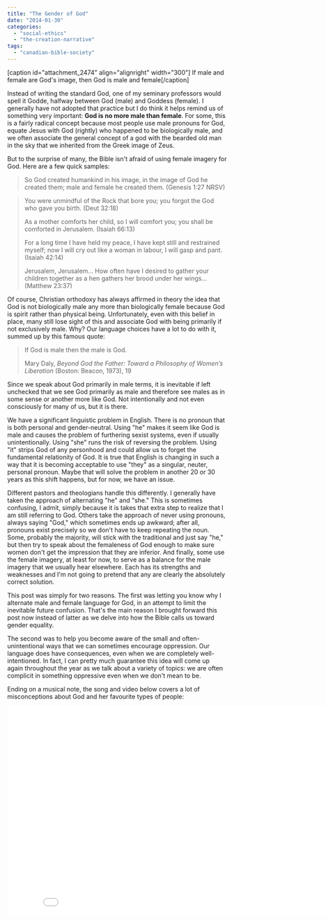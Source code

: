 ```yaml
---
title: "The Gender of God"
date: "2014-01-30"
categories: 
  - "social-ethics"
  - "the-creation-narrative"
tags: 
  - "canadian-bible-society"
---
```


\[caption id="attachment\_2474" align="alignright" width="300"\] If male and female are God's image, then God is male and female\[/caption\]

Instead of writing the standard God, one of my seminary professors would spell it Godde, halfway between God (male) and Goddess (female). I generally have not adopted that practice but I do think it helps remind us of something very important: **God is no more male than female**. For some, this is a fairly radical concept because most people use male pronouns for God, equate Jesus with God (rightly) who happened to be biologically male, and we often associate the general concept of a god with the bearded old man in the sky that we inherited from the Greek image of Zeus.

But to the surprise of many, the Bible isn't afraid of using female imagery for God. Here are a few quick samples:

> So God created humankind in his image, in the image of God he created them; male and female he created them. (Genesis 1:27 NRSV)

<!--more-->

> You were unmindful of the Rock that bore you; you forgot the God who gave you birth. (Deut 32:18)
> 
> As a mother comforts her child, so I will comfort you; you shall be comforted in Jerusalem. (Isaiah 66:13)
> 
> For a long time I have held my peace, I have kept still and restrained myself; now I will cry out like a woman in labour, I will gasp and pant. (Isaiah 42:14)
> 
> Jerusalem, Jerusalem... How often have I desired to gather your children together as a hen gathers her brood under her wings... (Matthew 23:37)

Of course, Christian orthodoxy has always affirmed in theory the idea that God is not biologically male any more than biologically female because God is spirit rather than physical being. Unfortunately, even with this belief in place, many still lose sight of this and associate God with being primarily if not exclusively male. Why? Our language choices have a lot to do with it, summed up by this famous quote:

> If God is male then the male is God.
> 
> Mary Daly, _Beyond God the Father: Toward a Philosophy of Women’s Liberation_ (Boston: Beacon, 1973), 19

Since we speak about God primarily in male terms, it is inevitable if left unchecked that we see God primarily as male and therefore see males as in some sense or another more like God. Not intentionally and not even consciously for many of us, but it is there.

We have a significant linguistic problem in English. There is no pronoun that is both personal and gender-neutral. Using "he" makes it seem like God is male and causes the problem of furthering sexist systems, even if usually unintentionally. Using "she" runs the risk of reversing the problem. Using "it" strips God of any personhood and could allow us to forget the fundamental relationity of God. It is true that English is changing in such a way that it is becoming acceptable to use "they" as a singular, neuter, personal pronoun. Maybe that will solve the problem in another 20 or 30 years as this shift happens, but for now, we have an issue.

Different pastors and theologians handle this differently. I generally have taken the approach of alternating "he" and "she." This is sometimes confusing, I admit, simply because it is takes that extra step to realize that I am still referring to God. Others take the approach of never using pronouns, always saying "God," which sometimes ends up awkward; after all, pronouns exist precisely so we don't have to keep repeating the noun. Some, probably the majority, will stick with the traditional and just say "he," but then try to speak about the femaleness of God enough to make sure women don't get the impression that they are inferior. And finally, some use the female imagery, at least for now, to serve as a balance for the male imagery that we usually hear elsewhere. Each has its strengths and weaknesses and I'm not going to pretend that any are clearly the absolutely correct solution.

This post was simply for two reasons. The first was letting you know why I alternate male and female language for God, in an attempt to limit the inevitable future confusion. That's the main reason I brought forward this post now instead of latter as we delve into how the Bible calls us toward gender equality.

The second was to help you become aware of the small and often-unintentional ways that we can sometimes encourage oppression. Our language does have consequences, even when we are completely well-intentioned. In fact, I can pretty much guarantee this idea will come up again throughout the year as we talk about a variety of topics: we are often complicit in something oppressive even when we don't mean to be.

Ending on a musical note, the song and video below covers a lot of misconceptions about God and her favourite types of people:

<iframe src="//www.youtube.com/embed/-WybvhRu9KU" height="480" width="853" allowfullscreen frameborder="0"></iframe>

